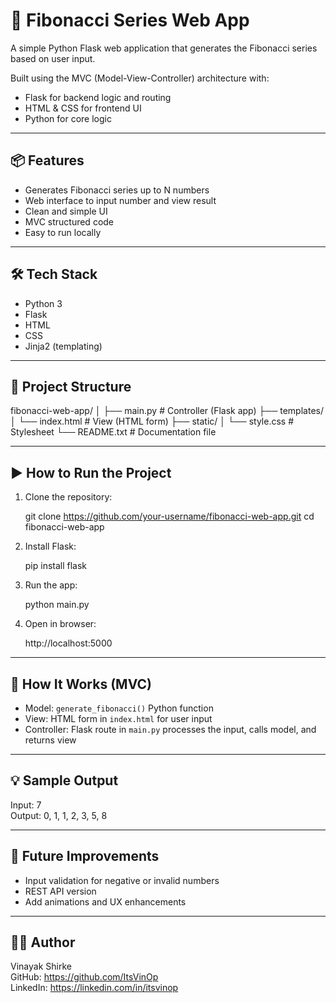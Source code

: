 🔢 Fibonacci Series Web App
===========================

A simple Python Flask web application that generates the Fibonacci series based on user input.

Built using the MVC (Model-View-Controller) architecture with:
- Flask for backend logic and routing
- HTML & CSS for frontend UI
- Python for core logic

--------------------
📦 Features
--------------------
- Generates Fibonacci series up to N numbers
- Web interface to input number and view result
- Clean and simple UI
- MVC structured code
- Easy to run locally

--------------------
🛠 Tech Stack
--------------------
- Python 3
- Flask
- HTML
- CSS
- Jinja2 (templating)

--------------------
📁 Project Structure
--------------------
fibonacci-web-app/
│
├── main.py              # Controller (Flask app)
├── templates/
│   └── index.html       # View (HTML form)
├── static/
│   └── style.css        # Stylesheet
└── README.txt           # Documentation file

--------------------
▶️ How to Run the Project
--------------------
1. Clone the repository:

   git clone https://github.com/your-username/fibonacci-web-app.git
   cd fibonacci-web-app

2. Install Flask:

   pip install flask

3. Run the app:

   python main.py

4. Open in browser:

   http://localhost:5000

--------------------
🧠 How It Works (MVC)
--------------------
- Model: `generate_fibonacci()` Python function
- View: HTML form in `index.html` for user input
- Controller: Flask route in `main.py` processes the input, calls model, and returns view

--------------------
💡 Sample Output
--------------------
Input: 7  
Output: 0, 1, 1, 2, 3, 5, 8

--------------------
📌 Future Improvements
--------------------
- Input validation for negative or invalid numbers
- REST API version
- Add animations and UX enhancements

--------------------
👨‍💻 Author
--------------------
Vinayak Shirke  
GitHub: https://github.com/ItsVinOp  
LinkedIn: https://linkedin.com/in/itsvinop
